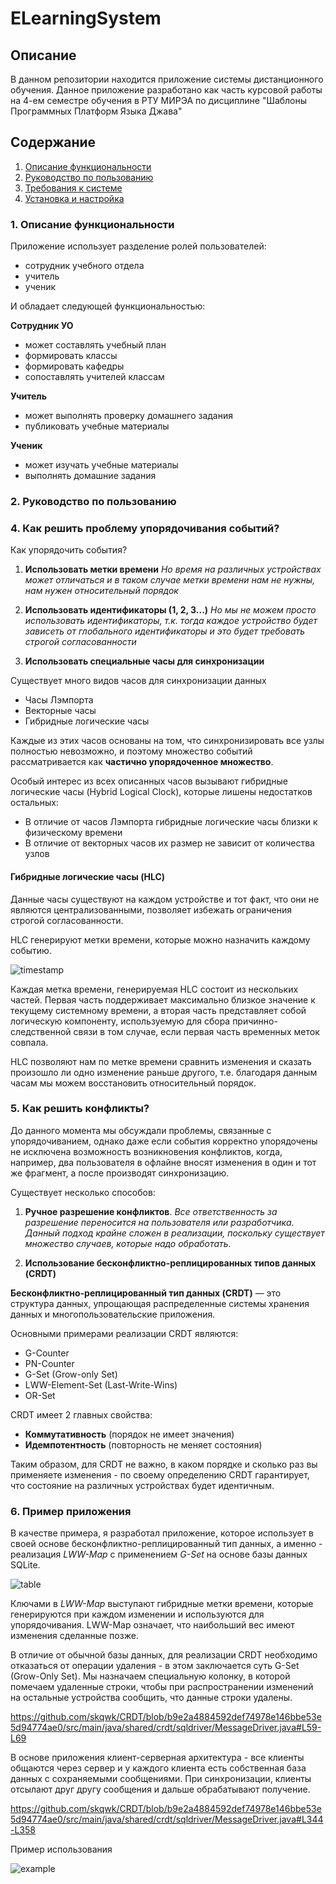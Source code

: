 # ELearningSystem


## Описание
В данном репозитории находится приложение системы дистанционного обучения. Данное приложение разработано как часть курсовой работы на 4-ем семестре обучения в РТУ МИРЭА по дисциплине "Шаблоны Программных Платформ Языка Джава"

## Содержание
1. [Описание функциональности](#task0)
2. [Руководство по пользованию](#task1)
3. [Требования к системе](#task2)
4. [Установка и настройка](#task3)

### <a name="task0"></a> 1. Описание функциональности

Приложение использует разделение ролей пользователей:
- сотрудник учебного отдела
- учитель
- ученик

И обладает следующей функциональностью:

**Сотрудник УО**
- может составлять учебный план
- формировать классы
- формировать кафедры
- сопоставлять учителей классам

**Учитель**
- может выполнять проверку домашнего задания
- публиковать учебные материалы

**Ученик**
- может изучать учебные материалы
- выполнять домашние задания


### <a name="task1"></a> 2. Руководство по пользованию



### <a name="task4"></a> 4. Как решить проблему упорядочивания событий?

Как упорядочить события?

1) **Использовать метки времени**
   _Но время на различных устройствах может отличаться и в таком случае метки времени нам не нужны, нам нужен относительный порядок_

2) **Использовать идентификаторы (1, 2, 3...)**
   _Но мы не можем просто использовать идентификаторы, т.к. тогда каждое устройство будет зависеть от глобального идентификаторы и это будет требовать строгой согласованности_

3) **Использовать специальные часы для синхронизации**

Существует много видов часов для синхронизации данных
- Часы Лэмпорта
- Векторные часы
- Гибридные логические часы

Каждые из этих часов основаны на том, что синхронизировать все узлы полностью невозможно, и поэтому множество событий рассматривается как **частично упорядоченное множество**.

Особый интерес из всех описанных часов вызывают гибридные логические часы (Hybrid Logical Clock), которые лишены недостатков остальных:
- В отличие от часов Лэмпорта гибридные логические часы близки к физическому времени
- В отличие от векторных часов их размер не зависит от количества узлов

#### Гибридные логические часы (HLC)

Данные часы существуют на каждом устройстве и тот факт, что они не являются централизованными, позволяет избежать ограничения строгой согласованности.

HLC генерируют метки времени, которые можно назначить каждому событию.

![timestamp](asset/timestamp.png)

Каждая метка времени, генерируемая HLC состоит из нескольких частей. Первая часть поддерживает максимально близкое значение к текущему системному времени, а вторая часть представляет собой логическую компоненту, используемую для сбора причинно-следственной связи в том случае, если первая часть временных меток совпала.

HLC позволяют нам по метке времени сравнить изменения и сказать произошло ли одно изменение раньше другого, т.е. благодаря данным часам мы можем восстановить относительный порядок.

### <a name="task5"></a> 5. Как решить конфликты?

До данного момента мы обсуждали проблемы, связанные с упорядочиванием, однако даже если события корректно упорядочены не исключена возможность возникновения конфликтов, когда, например, два пользователя в офлайне вносят изменения в один и тот же фрагмент, а после производят синхронизацию.

Существует несколько способов:

1) **Ручное разрешение конфликтов**. _Все ответственность за разрешение переносится на пользователя или разработчика. Данный подход крайне сложен в реализации, поскольку существует множество случаев, которые надо обработать._

2) **Использование бесконфликтно-реплицированных типов данных (CRDT)**


**Бесконфликтно-реплицированный тип данных (CRDT)** — это структура данных, упрощающая распределенные системы хранения данных и многопользовательские приложения.


Основными примерами реализации CRDT являются:

- G-Counter
- PN-Counter
- G-Set (Grow-only Set)
- LWW-Element-Set (Last-Write-Wins)
- OR-Set

CRDT имеет 2 главных свойства:

- **Коммутативность** (порядок не имеет значения)
- **Идемпотентность** (повторность не меняет состояния)

Таким образом, для CRDT не важно, в каком порядке и сколько раз вы применяете изменения - по своему определению CRDT гарантирует, что состояние на различных устройствах будет идентичным.

### <a name="task6"></a> 6. Пример приложения

В качестве примера, я разработал приложение, которое использует в своей основе бесконфликтно-реплицированный тип данных, а именно - реализация _LWW-Map_ с применением _G-Set_ на основе базы данных SQLite.

![table](asset/table.png)

Ключами в _LWW-Map_ выступают гибридные метки времени, которые генерируются при каждом изменении и используются для упорядочивания. LWW-Map означает, что наибольший вес имеют изменения сделанные позже.

В отличие от обычной базы данных, для реализации CRDT необходимо отказаться от операции удаления - в этом заключается суть G-Set (Grow-Only Set). Мы назначаем специальную колонку, в которой помечаем удаленные строки, чтобы при распространении изменений на остальные устройства сообщить, что данные строки удалены.

https://github.com/skqwk/CRDT/blob/b9e2a4884592def74978e146bbe53e5d94774ae0/src/main/java/shared/crdt/sqldriver/MessageDriver.java#L59-L69

В основе приложения клиент-серверная архитектура - все клиенты общаются через сервер и у каждого клиента есть собственная база данных с сохраняемыми сообщениями. При синхронизации, клиенты отсылают друг другу сообщения и дальше обрабатывают получение.

https://github.com/skqwk/CRDT/blob/b9e2a4884592def74978e146bbe53e5d94774ae0/src/main/java/shared/crdt/sqldriver/MessageDriver.java#L344-L358

Пример использования

![example](asset/example.gif)